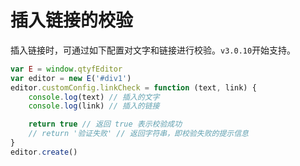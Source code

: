 # 插入链接的校验

插入链接时，可通过如下配置对文字和链接进行校验。`v3.0.10`开始支持。

```js
var E = window.qtyfEditor
var editor = new E('#div1')
editor.customConfig.linkCheck = function (text, link) {
    console.log(text) // 插入的文字
    console.log(link) // 插入的链接

    return true // 返回 true 表示校验成功
    // return '验证失败' // 返回字符串，即校验失败的提示信息
}
editor.create()
```